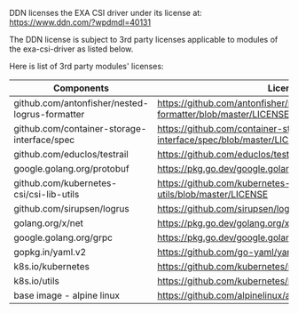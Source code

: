DDN licenses the EXA CSI driver under its license at:  https://www.ddn.com/?wpdmdl=40131

The DDN license is subject to 3rd party licenses applicable to modules of the exa-csi-driver as listed below. 

 

Here is list of 3rd party modules' licenses:

|Components |License Link|
|--- |--- |
|github.com/antonfisher/nested-logrus-formatter|https://github.com/antonfisher/nested-logrus-formatter/blob/master/LICENSE|
|github.com/container-storage-interface/spec|https://github.com/container-storage-interface/spec/blob/master/LICENSE|
|github.com/educlos/testrail|https://github.com/educlos/testrail/blob/master/LICENSE|
|google.golang.org/protobuf|https://pkg.go.dev/google.golang.org/protobuf?tab=licenses|
|github.com/kubernetes-csi/csi-lib-utils|https://github.com/kubernetes-csi/csi-lib-utils/blob/master/LICENSE|
|github.com/sirupsen/logrus|https://github.com/sirupsen/logrus/blob/master/LICENSE|
|golang.org/x/net|https://pkg.go.dev/golang.org/x/net?tab=licenses|
|google.golang.org/grpc|https://pkg.go.dev/google.golang.org/grpc?tab=licenses|
|gopkg.in/yaml.v2|https://github.com/go-yaml/yaml/blob/v3/LICENSE|
|k8s.io/kubernetes|https://github.com/kubernetes/registry.k8s.io/blob/main/LICENSE|
|k8s.io/utils|https://github.com/kubernetes/registry.k8s.io/blob/main/LICENSE|
|base image - alpine linux|https://github.com/alpinelinux/alpine-wiki/blob/master/LICENSE|
